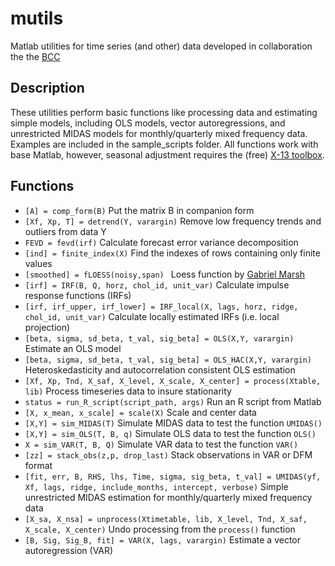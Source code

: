 # mutils

Matlab utilities for time series (and other) data developed in collaboration the the [BCC](bccprogramme.ch)

## Description

These utilities perform basic functions like processing data and estimating simple models, including OLS models, vector autoregressions, and unrestricted MIDAS models for monthly/quarterly mixed frequency data. Examples are included in the sample\_scripts folder. All functions work with base Matlab, however, seasonal adjustment requires the (free) [X-13 toolbox](https://www.mathworks.com/matlabcentral/fileexchange/49120-x-13-toolbox-for-seasonal-filtering).

## Functions

- `[A] = comp_form(B)` Put the matrix B in companion form
- `[Xf, Xp, T] = detrend(Y, varargin)` Remove low frequency trends and outliers from data Y
- `FEVD = fevd(irf)` Calculate forecast error variance decomposition
- `[ind] = finite_index(X)` Find the indexes of rows containing only finite values
- `[smoothed] = fLOESS(noisy,span) ` Loess function by [Gabriel Marsh](https://ww2.mathworks.cn/matlabcentral/profile/authors/4257860)
- `[irf] = IRF(B, Q, horz, chol_id, unit_var)` Calculate impulse response functions (IRFs)
- `[irf, irf_upper, irf_lower] = IRF_local(X, lags, horz, ridge, chol_id, unit_var)` Calculate locally estimated IRFs (i.e. local projection)
- `[beta, sigma, sd_beta, t_val, sig_beta] = OLS(X,Y, varargin)` Estimate an OLS model
-  `[beta, sigma, sd_beta, t_val, sig_beta] = OLS_HAC(X,Y, varargin)` Heteroskedasticity and autocorrelation consistent OLS estimation
- `[Xf, Xp, Tnd, X_saf, X_level, X_scale, X_center] = process(Xtable, lib)` Process timeseries data to insure stationarity
- `status = run_R_script(script_path, args)` Run an R script from Matlab
- `[X, x_mean, x_scale] = scale(X)` Scale and center data
- `[X,Y] = sim_MIDAS(T)` Simulate MIDAS data to test the function `UMIDAS()`
- `[X,Y] = sim_OLS(T, B, q)` Simulate OLS data to test the function `OLS()`
- `X = sim_VAR(T, B, Q)` Simulate VAR data to test the function `VAR()`
- `[zz] = stack_obs(z,p, drop_last)` Stack observations in VAR or DFM format
- `[fit, err, B, RHS, lhs, Time, sigma, sig_beta, t_val] = UMIDAS(yf, Xf, lags, ridge, include_months, intercept, verbose)` Simple unrestricted MIDAS estimation for monthly/quarterly mixed frequency data
- `[X_sa, X_nsa] = unprocess(Xtimetable, lib, X_level, Tnd, X_saf, X_scale, X_center)` Undo processing from the `process()` function
- `[B, Sig, Sig_B, fit] = VAR(X, lags, varargin)` Estimate a vector autoregression (VAR)




